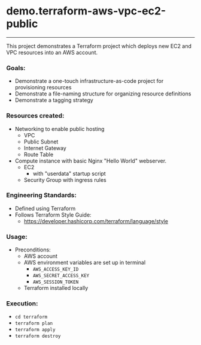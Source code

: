 # demo.terraform-aws-vpc-ec2-public

---

This project demonstrates a Terraform project which deploys new EC2 and VPC resources into an AWS account.

### Goals:
- Demonstrate a one-touch infrastructure-as-code project for provisioning resources
- Demonstrate a file-naming structure for organizing resource definitions
- Demonstrate a tagging strategy

### Resources created:
- Networking to enable public hosting
  - VPC
  - Public Subnet
  - Internet Gateway
  - Route Table
- Compute instance with basic Nginx "Hello World" webserver.
  - EC2
    - with "userdata" startup script
  - Security Group with ingress rules

### Engineering Standards:
- Defined using Terraform 
- Follows Terraform Style Guide:
  - https://developer.hashicorp.com/terraform/language/style 

### Usage:
- Preconditions:
  - AWS account
  - AWS environment variables are set up in terminal
    - `AWS_ACCESS_KEY_ID`
    - `AWS_SECRET_ACCESS_KEY` 
    - `AWS_SESSION_TOKEN`
  - Terraform installed locally

### Execution:
  - `cd terraform`
  - `terraform plan`
  - `terraform apply`
  - `terraform destroy`